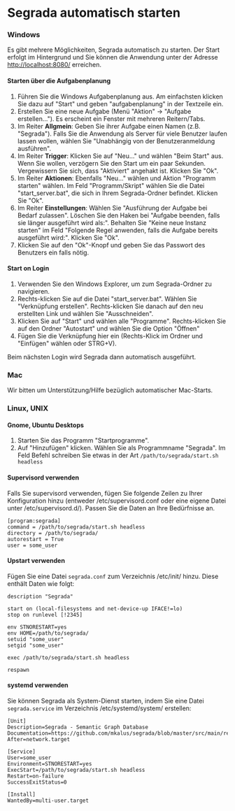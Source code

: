 # Segrada automatisch starten

### Windows

Es gibt mehrere Möglichkeiten, Segrada automatisch zu starten. Der Start erfolgt im Hintergrund und Sie können die
Anwendung unter der Adresse [http://localhost:8080/](http://localhost:8080/) erreichen.

#### Starten über die Aufgabenplanung

1. Führen Sie die Windows Aufgabenplanung aus. Am einfachsten klicken Sie dazu auf "Start" und geben "aufgabenplanung"
   in der Textzeile ein.
1. Erstellen Sie eine neue Aufgabe (Menü "Aktion" -> "Aufgabe erstellen..."). Es erscheint ein Fenster mit mehreren
   Reitern/Tabs.
1. Im Reiter **Allgmein**: Geben Sie ihrer Aufgabe einen Namen (z.B. "Segrada"). Falls Sie die Anwendung als Server für
   viele Benutzer laufen lassen wollen, wählen Sie "Unabhängig von der Benutzeranmeldung ausführen".
1. Im Reiter **Trigger**: Klicken Sie auf "Neu..." und wählen "Beim Start" aus. Wenn Sie wollen, verzögern Sie den Start
   um ein paar Sekunden. Vergewissern Sie sich, dass "Aktiviert" angehakt ist. Klicken Sie "Ok".
1. Im Reiter **Aktionen**: Ebenfalls "Neu..." wählen und Aktion "Programm starten" wählen. Im Feld "Programm/Skript"
   wählen Sie die Datei "start_server.bat", die sich in Ihrem Segrada-Ordner befindet. Klicken Sie "Ok".
1. Im Reiter **Einstellungen**: Wählen Sie "Ausführung der Aufgabe bei Bedarf zulassen". Löschen Sie den Haken bei
   "Aufgabe beenden, falls sie länger ausgeführt wird als:". Behalten Sie "Keine neue Instanz starten" im Feld
   "Folgende Regel anwenden, falls die Aufgabe bereits ausgeführt wird:". Klicken Sie "Ok".
1. Klicken Sie auf den "Ok"-Knopf und geben Sie das Passwort des Benutzers ein falls nötig.

#### Start on Login

1. Verwenden Sie den Windows Explorer, um zum Segrada-Ordner zu navigieren.
1. Rechts-klicken Sie auf die Datei "start_server.bat". Wählen Sie "Verknüpfung erstellen". Rechts-klicken Sie danach
   auf den neu erstellten Link und wählen Sie "Ausschneiden".
1. Klicken Sie auf "Start" und wählen alle "Programme". Rechts-klicken Sie auf den Ordner "Autostart" und wählen Sie
   die Option "Öffnen"
1. Fügen Sie die Verknüpfung hier ein (Rechts-Klick im Ordner und "Einfügen" wählen oder STRG+V).

Beim nächsten Login wird Segrada dann automatisch ausgeführt.

### Mac

Wir bitten um Unterstützung/Hilfe bezüglich automatischer Mac-Starts.

### Linux, UNIX

#### Gnome, Ubuntu Desktops

1. Starten Sie das Programm "Startprogramme".
1. Auf "Hinzufügen" klicken. Wählen Sie als Programmname "Segrada". Im Feld Befehl schreiben Sie etwas in der Art
   `/path/to/segrada/start.sh headless`

#### Supervisord verwenden

Falls Sie supervisord verwenden, fügen Sie folgende Zeilen zu Ihrer Konfiguration hinzu (entweder /etc/supervisord.conf
oder eine eigene Datei unter /etc/supervisord.d/). Passen Sie die Daten an Ihre Bedürfnisse an.

    [program:segrada]
    command = /path/to/segrada/start.sh headless
    directory = /path/to/segrada/
    autorestart = True
    user = some_user

#### Upstart verwenden

Fügen Sie eine Datei `segrada.conf` zum Verzeichnis /etc/init/ hinzu. Diese enthält Daten wie folgt:

    description "Segrada"
    
    start on (local-filesystems and net-device-up IFACE!=lo)
    stop on runlevel [!2345]
    
    env STNORESTART=yes
    env HOME=/path/to/segrada/
    setuid "some_user"
    setgid "some_user"
    
    exec /path/to/segrada/start.sh headless
    
    respawn

#### systemd verwenden

Sie können Segrada als System-Dienst starten, indem Sie eine Datei `segrada.service` im Verzeichnis
/etc/systemd/system/ erstellen:

    [Unit]
    Description=Segrada - Semantic Graph Database
    Documentation=https://github.com/mkalus/segrada/blob/master/src/main/resources/documentation/index.md
    After=network.target
    
    [Service]
    User=some_user
    Environment=STNORESTART=yes
    ExecStart=/path/to/segrada/start.sh headless
    Restart=on-failure
    SuccessExitStatus=0
    
    [Install]
    WantedBy=multi-user.target
